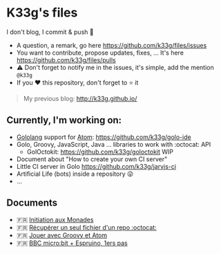 # K33g's files

I don't blog, I commit &amp; push 🐼

- A question, a remark, go here https://github.com/k33g/files/issues
- You want to contribute, propose updates, fixes, ... It's here https://github.com/k33g/files/pulls
- :warning: Don't forget to notify me in the issues, it's simple, add the mention `@k33g`
- If you :heart: this repository, don't forget to :star: it

> My previous blog: http://k33g.github.io/


## Currently, I'm working on:

- [Gololang](http://golo-lang.org/) support for [Atom](https://atom.io/): https://github.com/k33g/golo-ide
- Golo, Groovy, JavaScript, Java ... libraries to work with :octocat: API
  - GolOctokit: https://github.com/k33g/goloctokit WIP
- Document about "How to create your own CI server" 
- Little CI server in Golo https://github.com/k33g/jarvis-ci
- Artificial Life (bots) inside a repository :stuck_out_tongue_winking_eye:
- ...

## Documents

- :fr: [Initiation aux Monades](functional/2016-07-04-functor-monad-starter.md)
- :fr: [Récupérer un seul fichier d'un repo :octocat:](github/2016-07-31-ONLY-ONE-FILE.md)
- :fr: [Jouer avec Groovy et Atom](groovy/2016-08-15-play-with-groovy.md)
- :fr: [BBC micro:bit + Espruino, 1ers pas](iot/2016-08-27-MICRO-BIT-BBC-Ignition.md)


